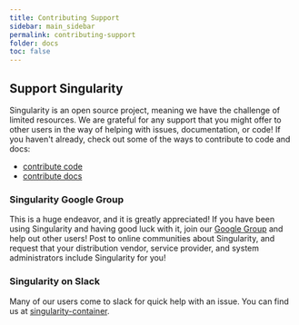 ```yaml
---
title: Contributing Support
sidebar: main_sidebar
permalink: contributing-support
folder: docs
toc: false
---
```


## Support Singularity

Singularity is an open source project, meaning we have the challenge of limited resources. We are grateful for any support that you might offer to other users in the way of helping with issues, documentation, or code! If you haven't already, check out some of the ways to contribute to code and docs:

- <a href="/contributing-code">contribute code</a>
- <a href="/contributing-docs">contribute docs</a>


### Singularity Google Group
This is a huge endeavor, and it is greatly appreciated! If you have been using Singularity and having good luck with it, join our <a href="https://groups.google.com/a/lbl.gov/forum/#!forum/singularity" target="_blank">Google Group</a> and help out other users! Post to online communities about Singularity, and request that your distribution vendor, service provider, and system administrators include Singularity for you!


### Singularity on Slack
Many of our users come to slack for quick help with an issue. You can find us at <a href="https://singularity-container.slack.com" target="_blank">singularity-container</a>.
